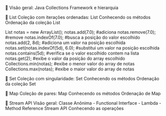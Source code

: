 🔸 Visão geral: Java Collections Framework e hierarquia

🔸 List
Coleção com iterações ordenadas: List
Conhecendo os métodos
Ordenação da coleção List

List<Double> notas = new ArrayList<Double>();
notas.add(7.0); #adiciona
notas.remove(7.0); #remove
notas.indexOf(7.0); #busca a posição do valor escolhido
notas.add(2, 8d); #adiciona um valor na posição escolhida
notas.set(notas.indexOf(5d), 6.0); #substitui um valor na posição escolhida
notas.contains(5d); #verifica se o valor escolhido contem na lista
notas.get(2); #exibe o valor da posição do array escolhido
Collections.min(notas); #exibe o menor valor do array de notas
Collections.max(notas); #exibe o maior valor do array de notas

🔸 Set
Coleção com singularidade: Set
Conhecendo os métodos
Ordenação da coleção Set

🔸 Map
Coleção de pares: Map
Conhecendo os métodos
Ordenação de Map

🔸 Stream API
Visão geral: Classe Anônima - Functional Interface - Lambda - Method Reference
Stream API
Conhecendo as operações
